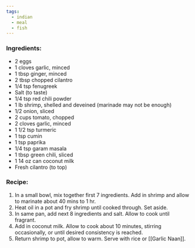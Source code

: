 ```yaml
---
tags:
  - indian
  - meal
  - fish
---
```

### Ingredients:
- 2 eggs
- 1 cloves garlic, minced
- 1 tbsp ginger, minced
- 2 tbsp chopped cilantro
- 1/4 tsp fenugreek
- Salt (to taste)
- 1/4 tsp red chili powder
- 1 lb shrimp, shelled and deveined (marinade may not be enough)
- 1/2 onion, sliced
- 2 cups tomato, chopped
- 2 cloves garlic, minced
- 1 1/2 tsp turmeric
- 1 tsp cumin
- 1 tsp paprika
- 1/4 tsp garam masala
- 1 tbsp green chili, sliced
- 1 14 oz can coconut milk
- Fresh cilantro (to top)

### Recipe:
1. In a small bowl, mix together first 7 ingredients. Add in shrimp and allow to marinate about 40 mins to 1 hr. 
2. Heat oil in a pot and fry shrimp until cooked through. Set aside. 
3. In same pan, add next 8 ingredients and salt. Allow to cook until fragrant. 
4. Add in coconut milk. Allow to cook about 10 minutes, stirring occasionally, or until desired consistency is reached. 
5. Return shrimp to pot, allow to warm. Serve with rice or [[Garlic Naan]]. 